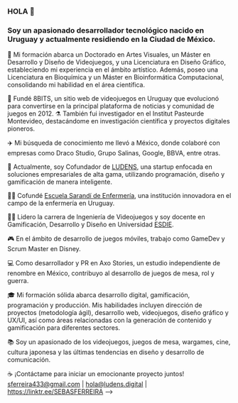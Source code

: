 ### HOLA 👋

### Soy un apasionado desarrollador tecnológico nacido en Uruguay y actualmente residiendo en la Ciudad de México.

📜 Mi formación abarca un Doctorado en Artes Visuales, un Máster en Desarrollo y Diseño de Videojuegos, y una Licenciatura en Diseño Gráfico, estableciendo mi experiencia en el ámbito artístico. Además, poseo una Licenciatura en Bioquímica y un Máster en Bioinformática Computacional, consolidando mi habilidad en el área científica.

📰 Fundé 8BITS, un sitio web de videojuegos en Uruguay que evolucionó para convertirse en la principal plataforma de noticias y comunidad de juegos en 2012. 
⚗️ También fui investigador en el Institut Pasteurde Montevideo, destacándome en investigación científica y proyectos digitales pioneros.

✈️ Mi búsqueda de conocimiento me llevó a México, donde colaboré con empresas como Draco Studio, Grupo Salinas, Google, BBVA, entre otras.

🤝 Actualmente, soy Cofundador de [LUDENS](https://www.ludens.digital/), una startup enfocada en soluciones empresariales de alta gama, utilizando programación, diseño y gamificación de manera inteligente.

👨‍⚕️ Cofundé [Escuela Sarandí de Enfermería](https://www.enfermeriasarandi.com/), una institución innovadora en el campo de la enfermería en Uruguay.

👨‍🏫 Lidero la carrera de Ingeniería de Videojuegos y soy docente en Gamificación, Desarrollo y Diseño en Universidad [ESDIE](https://esdie.edu.mx/).

🎮 En el ámbito de desarrollo de juegos móviles, trabajo como GameDev y Scrum Master en Disney.

💻 Como desarrollador y PR en Axo Stories, un estudio independiente de renombre en México, contribuyo al desarrollo de juegos de mesa, rol y guerra.

🎓 Mi formación sólida abarca desarrollo digital, gamificación, programación y producción. Mis habilidades incluyen dirección de proyectos (metodología ágil), desarrollo web, videojuegos, diseño gráfico y UX/UI, así como áreas relacionadas con la generación de contenido y gamificación para diferentes sectores.

📚 Soy un apasionado de los videojuegos, juegos de mesa, wargames, cine, cultura japonesa y las últimas tendencias en diseño y desarrollo de comunicación.

☕ ¡Contáctame para iniciar un emocionante proyecto juntos!
sferreira433@gmail.com | hola@ludens.digital | https://linktr.ee/SEBASFERREIRA
-->
